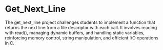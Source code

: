 # Get_Next_Line
The get_next_line project challenges students to implement a function that returns the next line from a file descriptor with each call. It involves reading with read(), managing dynamic buffers, and handling static variables, reinforcing memory control, string manipulation, and efficient I/O operations in C.
